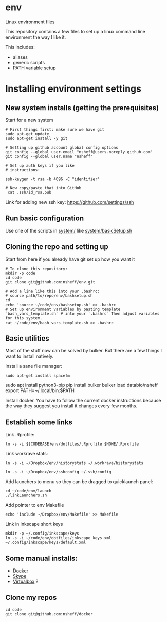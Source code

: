 # env
Linux environment files

This repository contains a few files to set up a linux command line environment the way I like it.

This includes:

* aliases
* generic scripts
* PATH variable setup


# Installing environment settings

## New system installs (getting the prerequisites)
Start for a new system

	# First things first: make sure we have git
	sudo apt-get update
	sudo apt-get install -y git

	# Setting up github account global config options
	git config --global user.email "nsheff@users.noreply.github.com"
	git config --global user.name "nsheff"

	# Set up auth keys if you like
	# instructions:
	
	ssh-keygen -t rsa -b 4096 -C "identifier"
	
	# Now copy/paste that into GitHub
	 cat .ssh/id_rsa.pub

Link for adding new ssh key: https://github.com/settings/ssh

## Run basic configuration

Use one of the scripts in [system/](system) like [system/basicSetup.sh](system/basicSetup.sh)

## Cloning the repo and setting up
Start from here if you already have git set up how you want it

	# To clone this repository:
	mkdir -p code
	cd code
	git clone git@github.com:nsheff/env.git
	
	# Add a line like this into your .bashrc:
	# source path/to/repo/env/bashsetup.sh
	cd
	echo 'source ~/code/env/bashsetup.sh' >> .bashrc
	# Set up environment variables by pasting template `bash_vars_template.sh` # into your `.bashrc` Then adjust variables for this system.
	cat ~/code/env/bash_vars_template.sh >> .bashrc

## Basic utilities

Most of the stuff now can be solved by bulker. But there are a few things I want to install natively.

Install a sane file manager:

```
sudo apt-get install spacefm
```

sudo apt install python3-pip
pip install bulker
bulker load databio/nsheff
export PATH=~/.local/bin:$PATH


Install docker. You have to follow the current docker instructions because the way they suggest you install it changes every few months.

## Establish some links

Link .Rprofile:

	ln -s -i ${CODEBASE}env/dotfiles/.Rprofile $HOME/.Rprofile

Link workrave stats:

	ln -s -i ~/Dropbox/env/historystats ~/.workrave/historystats
	
	ln -s -i ~/Dropbox/env/sshconfig ~/.ssh/config

Add launchers to menu so they can be dragged to quicklaunch panel:

	cd ~/code/env/launch
	./linkLaunchers.sh
	
Add pointer to env Makefile

	echo 'include ~/Dropbox/env/Makefile' >> Makefile
	
Link in inkscape short keys

	mkdir -p ~/.config/inkscape/keys
	ln -s -i ~/code/env/dotfiles/inkscape_keys.xml ~/.config/inkscape/keys/default.xml

## Some manual installs:
* [Docker](https://docs.docker.com/ee/docker-ee/ubuntu/)
* [Skype]()
* [Virtualbox]() ?

## Clone my repos
	cd code
	git clone git@github.com:nsheff/docker
